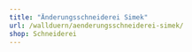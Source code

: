 ```yaml
---
title: "Änderungsschneiderei Simek"
url: /wallduern/aenderungsschneiderei-simek/
shop: Schneiderei
---
```

